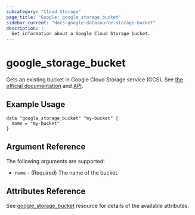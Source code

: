 ```yaml
---
subcategory: "Cloud Storage"
page_title: "Google: google_storage_bucket"
sidebar_current: "docs-google-datasource-storage-bucket"
description: |-
  Get information about a Google Cloud Storage bucket.
---
```


# google\_storage\_bucket

Gets an existing bucket in Google Cloud Storage service (GCS).
See [the official documentation](https://cloud.google.com/storage/docs/key-terms#buckets)
and
[API](https://cloud.google.com/storage/docs/json_api/v1/buckets).


## Example Usage

```hcl
data "google_storage_bucket" "my-bucket" {
  name = "my-bucket"
}
```

## Argument Reference

The following arguments are supported:

* `name` - (Required) The name of the bucket.

## Attributes Reference

See [google_storage_bucket](https://registry.terraform.io/providers/hashicorp/google/latest/docs/resources/storage_bucket#argument-reference) resource for details of the available attributes.
